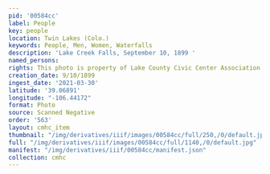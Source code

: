```yaml
---
pid: '00584cc'
label: People
key: people
location: Twin Lakes (Colo.)
keywords: People, Men, Women, Waterfalls
description: 'Lake Creek Falls, September 10, 1899 '
named_persons: 
rights: This photo is property of Lake County Civic Center Association.
creation_date: 9/10/1899
ingest_date: '2021-03-30'
latitude: '39.06891'
longitude: "-106.44172"
format: Photo
source: Scanned Negative
order: '563'
layout: cmhc_item
thumbnail: "/img/derivatives/iiif/images/00584cc/full/250,/0/default.jpg"
full: "/img/derivatives/iiif/images/00584cc/full/1140,/0/default.jpg"
manifest: "/img/derivatives/iiif/00584cc/manifest.json"
collection: cmhc
---
```

